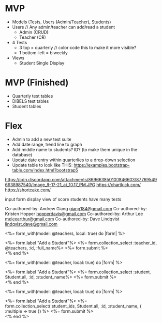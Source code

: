 # MVP
* Models (Tests, Users (Admin/Teacher), Students)
* Users // Any admin/teacher can add/read a student
  * Admin (CRUD)
  * Teacher (CR)
* 4 Tests
  * 3 top = quarterly // color code this to make it more visible?
  * 1 bottom-left = biweekly
* Views
  * Student Single Display

# MVP (Finished)
* Quarterly test tables
* DIBELS test tables
* Student tables


# Flex
* Admin to add a new test suite
* Add date range, trend line to graph
* Add middle name to students? ID? (to make them unique in the database)
* Update date entry within quarterlies to a drop-down selection
* Update table to look like THIS: https://examples.bootstrap-table.com/index.html?bootstrap5

https://cdn.discordapp.com/attachments/869663850100846603/877695496938987540/Image_8-17-21_at_10.17_PM.JPG 
https://chartkick.com/
https://shortcake.com/

input form
display view of score
students have many tests



Co-authored-by: Andrew Giang <giang184@gmail.com>
Co-authored-by: Kristen Hopper <hopperdavis@gmail.com>
Co-authored-by: Arthur Lee <meleearthur@gmail.com>
Co-authored-by: Dave Lindqvist <lindqvist.dave@gmail.com>




<%= form_with(model: @teachers, local: true) do |form| %>
<div class="actions">
    <%= form.label "Add a Student"%>
    <%= form.collection_select :teacher_id, @teachers, :id, :full_name%>
    <%= form.submit %>
  </div>
  <% end %>

  <%= form_with(model: @teacher, local: true) do |form| %>
<div class="actions">
    <%= form.label "Add a Student"%>
    <%= form.collection_select :student, Student.all, :id, :student_name%>
    <K>
    <%= form.submit %>
  </div>
  <% end %>

  <%= form_with(model: @teacher, local: true) do |form| %>
<div class="actions">
    <%= form.label "Add a Student"%>
    <%= form.collection_select(:student_ids, Student.all, :id, :student_name, { :multiple => true }) %>
    <%= form.submit %>
  </div>
  <% end %>